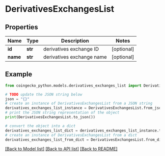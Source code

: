 # DerivativesExchangesList


## Properties

Name | Type | Description | Notes
------------ | ------------- | ------------- | -------------
**id** | **str** | derivatives exchange ID | [optional] 
**name** | **str** | derivatives exchange name | [optional] 

## Example

```python
from coingecko_python.models.derivatives_exchanges_list import DerivativesExchangesList

# TODO update the JSON string below
json = "{}"
# create an instance of DerivativesExchangesList from a JSON string
derivatives_exchanges_list_instance = DerivativesExchangesList.from_json(json)
# print the JSON string representation of the object
print(DerivativesExchangesList.to_json())

# convert the object into a dict
derivatives_exchanges_list_dict = derivatives_exchanges_list_instance.to_dict()
# create an instance of DerivativesExchangesList from a dict
derivatives_exchanges_list_from_dict = DerivativesExchangesList.from_dict(derivatives_exchanges_list_dict)
```
[[Back to Model list]](../README.md#documentation-for-models) [[Back to API list]](../README.md#documentation-for-api-endpoints) [[Back to README]](../README.md)


